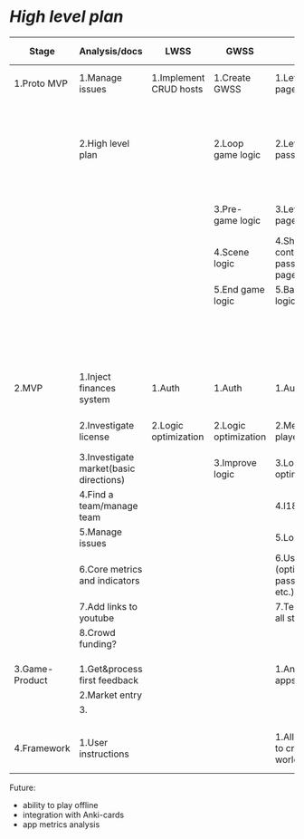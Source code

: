 ***High level plan***
=====================


| Stage          | Analysis/docs                          | LWSS                   | GWSS                 | FS                                           | SDS                                   | Design                        | Content-management                              | CI-CD                                                              |
| -------------- | -------------------------------------- | ---------------------- | -------------------- | -------------------------------------------- | ------------------------------------- | ----------------------------- | ----------------------------------------------- | ------------------------------------------------------------------ |
| 1.Proto MVP    | 1.Manage issues                        | 1.Implement CRUD hosts | 1.Create GWSS        | 1.Level intro page                           | 1.CRUD Hosts                          | 1.Base scene design           | 1.Touch typing scenario                         | +1.Just run whole app in docker                                    |
|                | 2.High level plan                      |                        | 2.Loop game logic    | 2.Level passed page                          |                                       | 2.Base hero design            | 2.Touch typing cards                            | 2.Add ability tu run app from another devices in the local network |
|                |                                        |                        | 3.Pre-game logic     | 3.Level failed page                          |                                       | 3.Base enemy design           | 3.Touch typing level waves                      |                                                                    |
|                |                                        |                        | 4.Scene logic        | 4.Show content (intro, passed, failed pages) |                                       | 4.Logo                        | 4.Touch typing intro-passed-fail content        |                                                                    |
|                |                                        |                        | 5.End game logic     | 5.Basic scene logic                          |                                       |                               | 5.Fill about us page                            |                                                                    |
|                |                                        |                        |                      |                                              |                                       |                               | 6.Add info about hiring, and other interactions |                                                                    |
|                |                                        |                        |                      |                                              |                                       |                               |                                                 |                                                                    |
|                |                                        |                        |                      |                                              |                                       |                               |                                                 |                                                                    |
| 2.MVP          | 1.Inject finances system               | 1.Auth                 | 1.Auth               | 1.Auth                                       | 1.Auth                                | 1.Improve table's design      | 1.Add second world content                      | 1.Run app on the remote server                                     |
|                | 2.Investigate license                  | 2.Logic optimization   | 2.Logic optimization | 2.Media-player                               | 2.Add databases                       | 2.Improve hero/enemy design   |                                                 | 2.Basic optimization                                               |
|                | 3.Investigate market(basic directions) |                        | 3.Improve logic      | 3.Logic optimization                         | 3.Players statistic                   | 3.Improve design of the pages |                                                 | 3.Add dev mode                                                     |
|                | 4.Find a team/manage team              |                        |                      | 4.I18n                                       | 4.Logic optimization                  | 4.Improve scene design        |                                                 | 4.Choose the place in the internet                                 |
|                | 5.Manage issues                        |                        |                      | 5.Localization                               | 5.I18n                                |                               |                                                 |                                                                    |
|                | 6.Core metrics and indicators          |                        |                      | 6.User data (options, password, etc.)        | 6.User data (options, password, etc.) |                               |                                                 |                                                                    |
|                | 7.Add links to youtube                 |                        |                      | 7.Test and fix all styles                    |                                       |                               |                                                 |                                                                    |
|                | 8.Crowd funding?                       |                        |                      |                                              |                                       |                               |                                                 |                                                                    |
|                |                                        |                        |                      |                                              |                                       |                               |                                                 |                                                                    |
|                |                                        |                        |                      |                                              |                                       |                               |                                                 |                                                                    |
|                |                                        |                        |                      |                                              |                                       |                               |                                                 |                                                                    |
| 3.Game-Product | 1.Get&process first feedback           |                        |                      | 1.Android&iOS apps?                          |                                       |                               |                                                 |                                                                    |
|                | 2.Market entry                         |                        |                      |                                              |                                       |                               |                                                 |                                                                    |
|                | 3.                                     |                        |                      |                                              |                                       |                               |                                                 |                                                                    |
|                |                                        |                        |                      |                                              |                                       |                               |                                                 |                                                                    |
|                |                                        |                        |                      |                                              |                                       |                               |                                                 |                                                                    |
| 4.Framework    | 1.User instructions                    |                        |                      | 1.Allow clients to create worlds             | 1.Allow clients to create worlds      |                               |                                                 |                                                                    |


Future: 
* ability to play offline
* integration with Anki-cards
* app metrics analysis